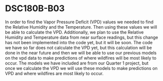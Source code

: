 # DSC180B-B03
In order to find the Vapor Pressure Deficit (VPD) values we needed to find the Relative Humidity and the Temperature. Then using these values we will be able to calculate the VPD. Additionally, we plan to use the Relative Humidity and Temperature data from near surface readings, but this change has not been implemented into the code yet, but it will be soon. The code we have so far does not calculate the VPD yet, but this calculation will be done in the near future and then we will be able to use our previous models on the vpd data to make predictions of where wildfires will be most likely to occur. The models we have included are from our Quarter 1 project, but once we calculate the VPD we will use these models to make predictions on VPD and where wildfires are most likely to occur.
